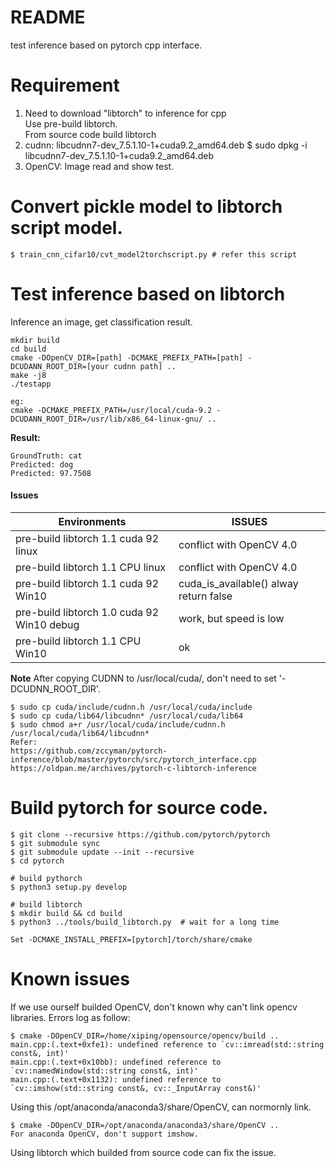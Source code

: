 # README
test inference based on pytorch cpp interface.

# Requirement
1. Need to download "libtorch" to inference for cpp <br>
	Use pre-build libtorch. 	<br>
	From source code build libtorch 	<br>
2. cudnn: libcudnn7-dev_7.5.1.10-1+cuda9.2_amd64.deb
	$ sudo dpkg -i libcudnn7-dev_7.5.1.10-1+cuda9.2_amd64.deb
3. OpenCV: Image read and show test.

# Convert pickle model to libtorch script model.

	$ train_cnn_cifar10/cvt_model2torchscript.py # refer this script

# Test inference based on libtorch
Inference an image, get classification result.

	mkdir build
	cd build
	cmake -DOpenCV_DIR=[path] -DCMAKE_PREFIX_PATH=[path] -DCUDANN_ROOT_DIR=[your cudnn path] ..
	make -j8
	./testapp

	eg:
	cmake -DCMAKE_PREFIX_PATH=/usr/local/cuda-9.2 -DCUDANN_ROOT_DIR=/usr/lib/x86_64-linux-gnu/ ..


**Result:**

	GroundTruth: cat
	Predicted: dog
	Predicted: 97.7508
	
#### Issues

| Environments | ISSUES |
| -------------------------------------      | ------------------------ |
| pre-build libtorch 1.1 cuda 92 linux       | conflict with OpenCV 4.0 |
| pre-build libtorch 1.1 CPU linux           | conflict with OpenCV 4.0 |
| pre-build libtorch 1.1 cuda 92 Win10       | cuda_is_available() alway return false |
| pre-build libtorch 1.0 cuda 92 Win10 debug | work, but speed is low |
| pre-build libtorch 1.1 CPU Win10           | ok |


**Note** After copying CUDNN to /usr/local/cuda/, don't need to set '-DCUDNN_ROOT_DIR'.

	$ sudo cp cuda/include/cudnn.h /usr/local/cuda/include
	$ sudo cp cuda/lib64/libcudnn* /usr/local/cuda/lib64
	$ sudo chmod a+r /usr/local/cuda/include/cudnn.h /usr/local/cuda/lib64/libcudnn*
	Refer:
	https://github.com/zccyman/pytorch-inference/blob/master/pytorch/src/pytorch_interface.cpp
	https://oldpan.me/archives/pytorch-c-libtorch-inference

# Build pytorch for source code.

	$ git clone --recursive https://github.com/pytorch/pytorch
	$ git submodule sync
	$ git submodule update --init --recursive
	$ cd pytorch

	# build pythorch
	$ python3 setup.py develop

	# build libtorch
	$ mkdir build && cd build
	$ python3 ../tools/build_libtorch.py  # wait for a long time

	Set -DCMAKE_INSTALL_PREFIX=[pytorch]/torch/share/cmake

# Known issues
If we use ourself builded OpenCV, don't known why can't link opencv libraries. Errors log as follow: <br>

	$ cmake -DOpenCV_DIR=/home/xiping/opensource/opencv/build ..
	main.cpp:(.text+0xfe1): undefined reference to `cv::imread(std::string const&, int)'
	main.cpp:(.text+0x10bb): undefined reference to `cv::namedWindow(std::string const&, int)'
	main.cpp:(.text+0x1132): undefined reference to `cv::imshow(std::string const&, cv::_InputArray const&)'

Using this /opt/anaconda/anaconda3/share/OpenCV, can normornly link.  <br>

	$ cmake -DOpenCV_DIR=/opt/anaconda/anaconda3/share/OpenCV ..
	For anaconda OpenCV, don't support imshow.

Using libtorch which builded from source code can fix the issue.

